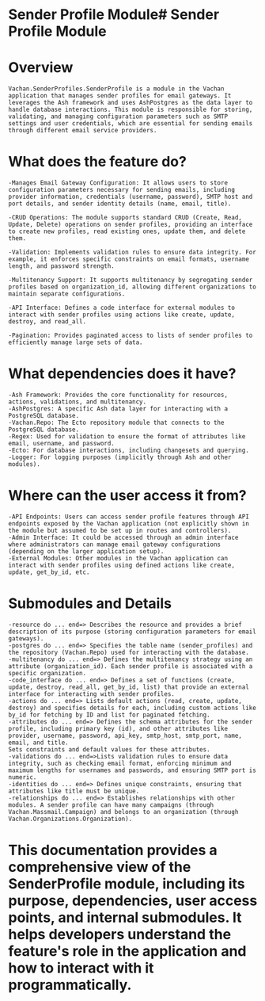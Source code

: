 # Sender Profile Module# Sender Profile Module

# Overview

    Vachan.SenderProfiles.SenderProfile is a module in the Vachan application that manages sender profiles for email gateways. It leverages the Ash framework and uses AshPostgres as the data layer to handle database interactions. This module is responsible for storing, validating, and managing configuration parameters such as SMTP settings and user credentials, which are essential for sending emails through different email service providers.

# What does the feature do?

    -Manages Email Gateway Configuration: It allows users to store configuration parameters necessary for sending emails, including provider information, credentials (username, password), SMTP host and port details, and sender identity details (name, email, title).

    -CRUD Operations: The module supports standard CRUD (Create, Read, Update, Delete) operations on sender profiles, providing an interface to create new profiles, read existing ones, update them, and delete them.

    -Validation: Implements validation rules to ensure data integrity. For example, it enforces specific constraints on email formats, username length, and password strength.

    -Multitenancy Support: It supports multitenancy by segregating sender profiles based on organization_id, allowing different organizations to maintain separate configurations.

    -API Interface: Defines a code interface for external modules to interact with sender profiles using actions like create, update, destroy, and read_all.

    -Pagination: Provides paginated access to lists of sender profiles to efficiently manage large sets of data.

# What dependencies does it have?

    -Ash Framework: Provides the core functionality for resources, actions, validations, and multitenancy.
    -AshPostgres: A specific Ash data layer for interacting with a PostgreSQL database.
    -Vachan.Repo: The Ecto repository module that connects to the PostgreSQL database.
    -Regex: Used for validation to ensure the format of attributes like email, username, and password.
    -Ecto: For database interactions, including changesets and querying.
    -Logger: For logging purposes (implicitly through Ash and other modules).

# Where can the user access it from?

    -API Endpoints: Users can access sender profile features through API endpoints exposed by the Vachan application (not explicitly shown in the module but assumed to be set up in routes and controllers).
    -Admin Interface: It could be accessed through an admin interface where administrators can manage email gateway configurations (depending on the larger application setup).
    -External Modules: Other modules in the Vachan application can interact with sender profiles using defined actions like create, update, get_by_id, etc.

# Submodules and Details

    -resource do ... end=> Describes the resource and provides a brief description of its purpose (storing configuration parameters for email gateways).
    -postgres do ... end=> Specifies the table name (sender_profiles) and the repository (Vachan.Repo) used for interacting with the database.
    -multitenancy do ... end=> Defines the multitenancy strategy using an attribute (organization_id). Each sender profile is associated with a specific organization.
    -code_interface do ... end=> Defines a set of functions (create, update, destroy, read_all, get_by_id, list) that provide an external interface for interacting with sender profiles.
    -actions do ... end=> Lists default actions (read, create, update, destroy) and specifies details for each, including custom actions like by_id for fetching by ID and list for paginated fetching.
    -attributes do ... end=> Defines the schema attributes for the sender profile, including primary key (id), and other attributes like provider, username, password, api_key, smtp_host, smtp_port, name, email, and title.
    Sets constraints and default values for these attributes.
    -validations do ... end=>Lists validation rules to ensure data integrity, such as checking email format, enforcing minimum and maximum lengths for usernames and passwords, and ensuring SMTP port is numeric.
    -identities do ... end=> Defines unique constraints, ensuring that attributes like title must be unique.
    -relationships do ... end=> Establishes relationships with other modules. A sender profile can have many campaigns (through Vachan.Massmail.Campaign) and belongs to an organization (through Vachan.Organizations.Organization).


# This documentation provides a comprehensive view of the SenderProfile module, including its purpose, dependencies, user access points, and internal submodules. It helps developers understand the feature's role in the application and how to interact with it programmatically.